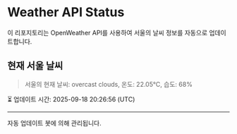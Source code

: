 
# Weather API Status

이 리포지토리는 OpenWeather API를 사용하여 서울의 날씨 정보를 자동으로 업데이트합니다.

## 현재 서울 날씨
> 서울의 현재 날씨: overcast clouds, 온도: 22.05°C, 습도: 68%

⏳ 업데이트 시간: 2025-09-18 20:26:56 (UTC)

---
자동 업데이트 봇에 의해 관리됩니다.
